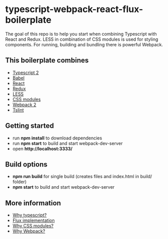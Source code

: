 # typescript-webpack-react-flux-boilerplate
The goal of this repo is to help you start when combining Typescript with React and Redux.
LESS in combination of CSS modules is used for styling components. For running, building and bundling there is powerful Webpack.

## This boilerplate combines
* [Typescript 2](https://github.com/Microsoft/TypeScript)
* [Babel](https://babeljs.io/)
* [React](https://github.com/facebook/react)
* [Redux](https://github.com/reactjs/redux)
* [LESS](https://github.com/less/less.js)
* [CSS modules](https://github.com/css-modules/css-modules)
* [Webpack 2](https://webpack.js.org/)
* [Tslint](https://palantir.github.io/tslint/)

## Getting started
* run **npm install** to download dependencies
* run **npm start** to build and start webpack-dev-server
* open **http://localhost:3333/**

## Build options
* **npm run build** for single build (creates files and index.html in build/ folder)
* **npm start** to build and start webpack-dev-server

## More information
* [Why typescript?](https://medium.com/@delveeng/why-we-love-typescript-bec2df88d6c2)
* [Flux implementation](https://medium.com/@delveeng/how-we-use-the-flux-architecture-in-delve-effc551f8fbc)
* [Why CSS modules?](https://medium.com/@delveeng/how-we-build-css-in-office-delve-3440ae67bae9)
* [Why Webpack?](https://medium.com/@delveeng/how-we-bundle-delve-using-webpack-c13d9c9624c)